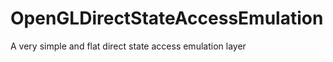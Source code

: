 OpenGLDirectStateAccessEmulation
================================

A very simple and flat direct state access emulation layer
